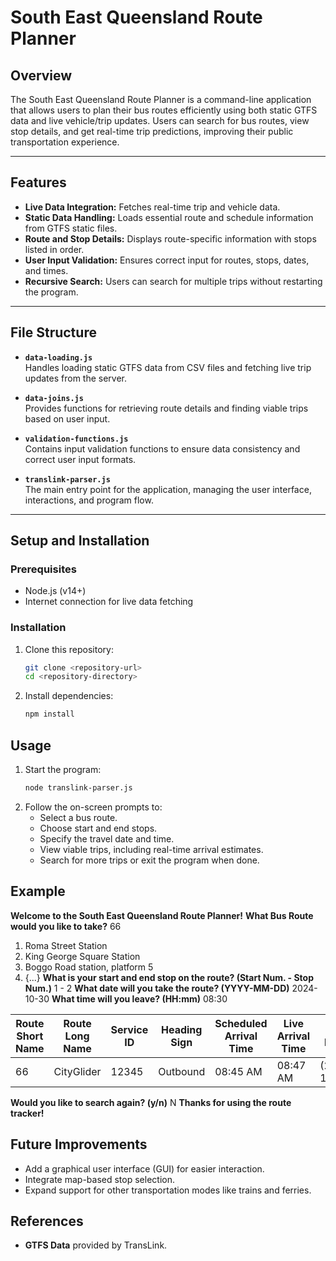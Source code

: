 # South East Queensland Route Planner

## Overview
The South East Queensland Route Planner is a command-line application that allows users to plan their bus routes efficiently using both static GTFS data and live vehicle/trip updates. Users can search for bus routes, view stop details, and get real-time trip predictions, improving their public transportation experience.

---

## Features
- **Live Data Integration:** Fetches real-time trip and vehicle data.
- **Static Data Handling:** Loads essential route and schedule information from GTFS static files.
- **Route and Stop Details:** Displays route-specific information with stops listed in order.
- **User Input Validation:** Ensures correct input for routes, stops, dates, and times.
- **Recursive Search:** Users can search for multiple trips without restarting the program.

---

## File Structure
- **`data-loading.js`**  
  Handles loading static GTFS data from CSV files and fetching live trip updates from the server.

- **`data-joins.js`**  
  Provides functions for retrieving route details and finding viable trips based on user input.

- **`validation-functions.js`**  
  Contains input validation functions to ensure data consistency and correct user input formats.

- **`translink-parser.js`**  
  The main entry point for the application, managing the user interface, interactions, and program flow.

---

## Setup and Installation
### Prerequisites
- Node.js (v14+)
- Internet connection for live data fetching

### Installation
1. Clone this repository:
   ```bash
   git clone <repository-url>
   cd <repository-directory>
    ```
2. Install dependencies:
    ```bash
    npm install
    ```

## Usage
1. Start the program:
    ```bash
    node translink-parser.js
    ```
2. Follow the on-screen prompts to:
    - Select a bus route.
    - Choose start and end stops.
    - Specify the travel date and time.
    - View viable trips, including real-time arrival estimates.
    - Search for more trips or exit the program when done.

## Example
**Welcome to the South East Queensland Route Planner!**
**What Bus Route would you like to take?** 66
1. Roma Street Station
2. King George Square Station
3. Boggo Road station, platform 5
4. {...}
**What is your start and end stop on the route? (Start Num. - Stop Num.)** 1 - 2
**What date will you take the route? (YYYY-MM-DD)** 2024-10-30
**What time will you leave? (HH:mm)** 08:30

| Route Short Name | Route Long Name    | Service ID | Heading Sign | Scheduled Arrival Time | Live Arrival Time | Live Position    | Estimated Travel Time |
|------------------|--------------------|------------|--------------|------------------------|------------------|------------------|-----------------------|
| 66               | CityGlider         | 12345      | Outbound     | 08:45 AM               | 08:47 AM         | (27.4705, 153.025) | 12 min                |
**Would you like to search again? (y/n)** N
**Thanks for using the route tracker!**


## Future Improvements
- Add a graphical user interface (GUI) for easier interaction.
- Integrate map-based stop selection.
- Expand support for other transportation modes like trains and ferries.

## References 
- **GTFS Data** provided by TransLink.